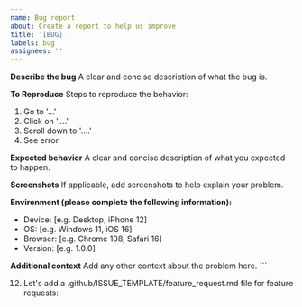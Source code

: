 ```yaml
---
name: Bug report
about: Create a report to help us improve
title: '[BUG] '
labels: bug
assignees: ''
---
```


**Describe the bug**
A clear and concise description of what the bug is.

**To Reproduce**
Steps to reproduce the behavior:
1. Go to '...'
2. Click on '....'
3. Scroll down to '....'
4. See error

**Expected behavior**
A clear and concise description of what you expected to happen.

**Screenshots**
If applicable, add screenshots to help explain your problem.

**Environment (please complete the following information):**
- Device: [e.g. Desktop, iPhone 12]
- OS: [e.g. Windows 11, iOS 16]
- Browser: [e.g. Chrome 108, Safari 16]
- Version: [e.g. 1.0.0]

**Additional context**
Add any other context about the problem here.
\`\`\`

12. Let's add a .github/ISSUE_TEMPLATE/feature_request.md file for feature requests:
